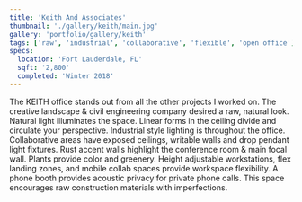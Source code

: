 ```yaml
---
title: 'Keith And Associates'
thumbnail: './gallery/keith/main.jpg'
gallery: 'portfolio/gallery/keith'
tags: ['raw', 'industrial', 'collaborative', 'flexible', 'open office']
specs:
  location: 'Fort Lauderdale, FL'
  sqft: '2,800'
  completed: 'Winter 2018'
---
```


The KEITH office stands out from all the other projects I worked on. The creative landscape & civil engineering company desired a raw, natural look. Natural light illuminates the space. Linear forms in the ceiling divide and circulate your perspective. Industrial style lighting is throughout the office. Collaborative areas have exposed ceilings, writable walls and drop pendant light fixtures. Rust accent walls highlight the conference room & main focal wall. Plants provide color and greenery. Height adjustable workstations, flex landing zones, and mobile collab spaces provide workspace flexibility. A phone booth provides acoustic privacy for private phone calls. This space encourages raw construction materials with imperfections.
